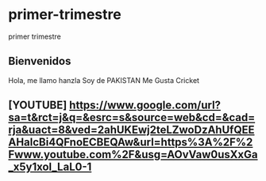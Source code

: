 # primer-trimestre
primer trimestre

## Bienvenidos

Hola, me llamo hanzla 
Soy de PAKISTAN
Me Gusta Cricket


## [YOUTUBE] https://www.google.com/url?sa=t&rct=j&q=&esrc=s&source=web&cd=&cad=rja&uact=8&ved=2ahUKEwj2teLZwoDzAhUfQEEAHalcBi4QFnoECBEQAw&url=https%3A%2F%2Fwww.youtube.com%2F&usg=AOvVaw0usXxGa_x5y1xoI_LaL0-1
